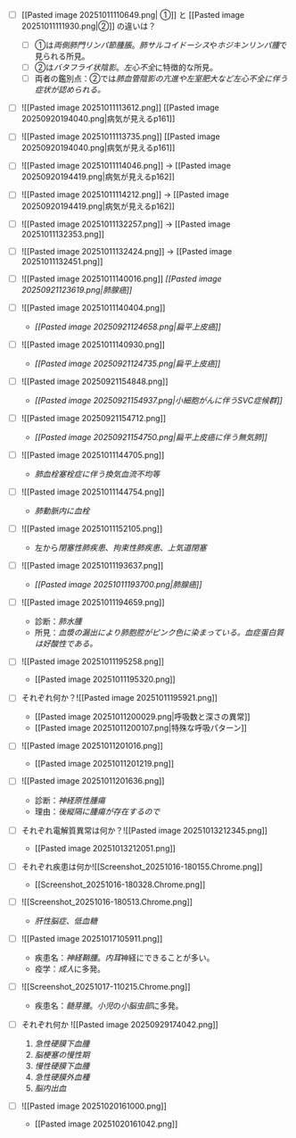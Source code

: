 - [ ] [[Pasted image 20251011110649.png| ①]] と [[Pasted image 20251011111930.png|②]] の違いは？
	- [ ] ①は*両側肺門リンパ節腫脹*。*肺サルコイドーシス*や*ホジキンリンパ腫*で見られる所見。
	- [ ] ②は*バタフライ状陰影*。*左心不全*に特徴的な所見。
	- [ ] 両者の鑑別点：②では*肺血管陰影の亢進や左室肥大など左心不全に伴う症状が認められる。*
- [ ] ![[Pasted image 20251011113612.png]]
	[[Pasted image 20250920194040.png|病気が見えるp161]]

- [ ] ![[Pasted image 20251011113735.png]]
	[[Pasted image 20250920194040.png|病気が見えるp161]]
- [ ] ![[Pasted image 20251011114046.png]]
	→ [[Pasted image 20250920194419.png|病気が見えるp162]]
- [ ] ![[Pasted image 20251011114212.png]]
	→ [[Pasted image 20250920194419.png|病気が見えるp162]]
- [ ] ![[Pasted image 20251011132257.png]]
	→ [[Pasted image 20251011132353.png]]
- [ ] ![[Pasted image 20251011132424.png]]
	→ [[Pasted image 20251011132451.png]]
- [ ] ![[Pasted image 20251011140016.png]]
		*[[Pasted image 20250921123619.png|肺腺癌]]*
- [ ] ![[Pasted image 20251011140404.png]]
	- *[[Pasted image 20250921124658.png|扁平上皮癌]]*
- [ ] ![[Pasted image 20251011140930.png]]
	- *[[Pasted image 20250921124735.png|扁平上皮癌]]*
- [ ] ![[Pasted image 20250921154848.png]]
	- *[[Pasted image 20250921154937.png|小細胞がんに伴うSVC症候群]]*
- [ ] ![[Pasted image 20250921154712.png]]
	- *[[Pasted image 20250921154750.png|扁平上皮癌に伴う無気肺]]*
- [ ] ![[Pasted image 20251011144705.png]]
	- *肺血栓塞栓症に伴う換気血流不均等*
- [ ] ![[Pasted image 20251011144754.png]]
	- *肺動脈内に血栓*
- [ ] ![[Pasted image 20251011152105.png]]
	- 左から*閉塞性肺疾患*、*拘束性肺疾患*、*上気道閉塞*
- [ ] ![[Pasted image 20251011193637.png]]
	- *[[Pasted image 20251011193700.png|肺腺癌]]*
- [ ] ![[Pasted image 20251011194659.png]]
	- 診断：*肺水腫*
	- 所見：*血漿の漏出により肺胞腔がピンク色に染まっている。血症蛋白質は好酸性である。*
- [ ] ![[Pasted image 20251011195258.png]]
	- [[Pasted image 20251011195320.png]]
- [ ] それぞれ何か？![[Pasted image 20251011195921.png]]
	- [[Pasted image 20251011200029.png|呼吸数と深さの異常]]
	- [[Pasted image 20251011200107.png|特殊な呼吸パターン]]
- [ ] ![[Pasted image 20251011201016.png]]
	- [[Pasted image 20251011201219.png]]
- [ ] ![[Pasted image 20251011201636.png]]
	- 診断：*神経原性腫瘍*
	- 理由：*後縦隔に腫瘍が存在するので*
- [ ] それぞれ電解質異常は何か？![[Pasted image 20251013212345.png]]
	- [[Pasted image 20251013212051.png]]
- [ ] それぞれ疾患は何か![[Screenshot_20251016-180155.Chrome.png]]
	- [[Screenshot_20251016-180328.Chrome.png]]
- [ ] ![[Screenshot_20251016-180513.Chrome.png]]
	- *肝性脳症*、*低血糖*
- [ ] ![[Pasted image 20251017105911.png]]
	- 疾患名：*神経鞘腫*。*内耳*神経にできることが多い。
	- 疫学：*成人*に多発。
- [ ] ![[Screenshot_20251017-110215.Chrome.png]]
	- 疾患名：*髄芽腫*。*小児*の*小脳虫部*に多発。
- [ ] それぞれ何か ![[Pasted image 20250929174042.png]]
	1. *急性硬膜下血腫*
	2. *脳梗塞の慢性期*
	3. *慢性硬膜下血腫*
	4. *急性硬膜外血種*
	5. *脳内出血*
- [ ] ![[Pasted image 20251020161000.png]]
	- [[Pasted image 20251020161042.png]]